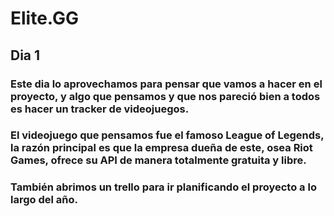 # Elite.GG<center>
## Dia 1
### Este dia lo aprovechamos para pensar que vamos a hacer en el proyecto, y algo que pensamos y que nos pareció bien a todos es hacer un tracker de videojuegos.
### El videojuego que pensamos fue el famoso League of Legends, la razón principal es que la empresa dueña de este, osea Riot Games, ofrece su API de manera totalmente gratuita y libre.
### También abrimos un trello para ir planificando el proyecto a lo largo del año.

